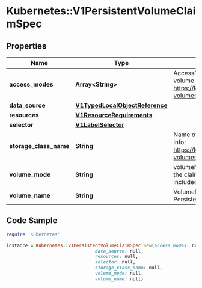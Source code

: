 # Kubernetes::V1PersistentVolumeClaimSpec

## Properties

Name | Type | Description | Notes
------------ | ------------- | ------------- | -------------
**access_modes** | **Array&lt;String&gt;** | AccessModes contains the desired access modes the volume should have. More info: https://kubernetes.io/docs/concepts/storage/persistent-volumes#access-modes-1 | [optional] 
**data_source** | [**V1TypedLocalObjectReference**](V1TypedLocalObjectReference.md) |  | [optional] 
**resources** | [**V1ResourceRequirements**](V1ResourceRequirements.md) |  | [optional] 
**selector** | [**V1LabelSelector**](V1LabelSelector.md) |  | [optional] 
**storage_class_name** | **String** | Name of the StorageClass required by the claim. More info: https://kubernetes.io/docs/concepts/storage/persistent-volumes#class-1 | [optional] 
**volume_mode** | **String** | volumeMode defines what type of volume is required by the claim. Value of Filesystem is implied when not included in claim spec. This is a beta feature. | [optional] 
**volume_name** | **String** | VolumeName is the binding reference to the PersistentVolume backing this claim. | [optional] 

## Code Sample

```ruby
require 'Kubernetes'

instance = Kubernetes::V1PersistentVolumeClaimSpec.new(access_modes: null,
                                 data_source: null,
                                 resources: null,
                                 selector: null,
                                 storage_class_name: null,
                                 volume_mode: null,
                                 volume_name: null)
```



